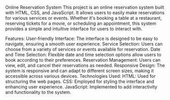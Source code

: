 

Online Reservation System
This project is an online reservation system built with HTML, CSS, and JavaScript. It allows users to easily make reservations for various services or events. Whether it's booking a table at a restaurant, reserving tickets for a movie, or scheduling an appointment, this system provides a simple and intuitive interface for users to interact with.

Features:
User-friendly Interface: The interface is designed to be easy to navigate, ensuring a smooth user experience.
Service Selection: Users can choose from a variety of services or events available for reservation.
Date and Time Selection: Flexible date and time selection options allow users to book according to their preferences.
Reservation Management: Users can view, edit, and cancel their reservations as needed.
Responsive Design: The system is responsive and can adapt to different screen sizes, making it accessible across various devices.
Technologies Used:
HTML: Used for structuring the web pages.
CSS: Employed for styling the interface and enhancing user experience.
JavaScript: Implemented to add interactivity and functionality to the system.
